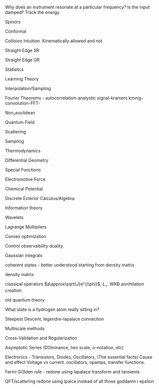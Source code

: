 Why does an instrument resonate at a particular frequency? Is the input
damped? Track the energy.

Spinors

Conformal

Collision Intuition. Kinematically allowed and not

Straight Edge SR

Straight Edge GR

Statisitcs

Learning Theory

Interpolation/Sampling

Fourier Theorems - autocorrelation-analystic signal-kramers kronig-
convolution-FFT-

Non\_euclidean

Quantum Field

Scattering

Sampling

Thermodynamics

Differential Geometry

Special Functions

Electromotive Force

Chemical Potential

Discrete Exterior Calculus/Algebra

Information theory

Wavelets

Lagrange Multipliers

Convex optimization

Control observaibility duality.

Gaussian integrals

coherent states - better understood starting from density matrix

density matrix

classical operators $a\approx\sqrt{J}e^{i\phi}$, $L_{+}$. WKB
annihilation creation

old quantum theory

What state is a hydrogen atom really sitting in?

Steepest Descent, legendre-lapalace connection

Multiscale methods

Cross-Validation and Regularization

Asymptotic Series (DOminance, two scale, o-notation, etc)

Electronics - Transistors, Diodes, Oscillators, (The essential facts)
Cause and effect Voltage vs current. oscillators, opamps, transfer
functions.

Fermi GOlden rule - redone using lapalace transform and tansients

QFT/scattering redone using lpalce instead of all those goddamn i
epslion
